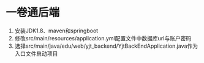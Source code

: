 # 一卷通后端
1. 安装JDK1.8、maven和springboot
2. 修改src/main/resources/application.yml配置文件中数据库url与账户密码
3. 选择src/main/java/edu/web/yjt_backend/YjtBackEndApplication.java作为入口文件启动项目
